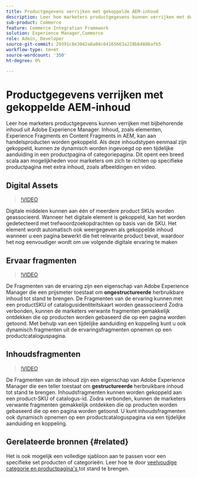 ```yaml
---
title: Productgegevens verrijken met gekoppelde AEM-inhoud
description: Leer hoe marketers productgegevens kunnen verrijken met de bijbehorende inhoud van Adobe Experience Manager door dynamisch marketinginhoud toe te voegen aan productpagina's. Dit opent een breed scala aan mogelijkheden voor marketers om specifieke productpagina's met extra inhoud zoals afbeeldingen en video als doel in te stellen.
sub-product: Commerce
feature: Commerce Integration Framework
solution: Experience Manager,Commerce
role: Admin, Developer
source-git-commit: 29391c8e3042a8a04c64165663a228bb4886afb5
workflow-type: tm+mt
source-wordcount: '350'
ht-degree: 0%

---
```


# Productgegevens verrijken met gekoppelde AEM-inhoud

Leer hoe marketers productgegevens kunnen verrijken met bijbehorende inhoud uit Adobe Experience Manager. Inhoud, zoals elementen, Experience Fragments en Content Fragments in AEM, kan aan handelsproducten worden gekoppeld. Als deze inhoudstypen eenmaal zijn gekoppeld, kunnen ze dynamisch worden ingevoegd op een tijdelijke aanduiding in een productpagina of categoriepagina. Dit opent een breed scala aan mogelijkheden voor marketers om zich te richten op specifieke productpagina met extra inhoud, zoals afbeeldingen en video.

## Digital Assets

>[!VIDEO](https://video.tv.adobe.com/v/339121/?quality=12&learn=on)

Digitale middelen kunnen aan één of meerdere product SKUs worden geassocieerd. Wanneer het digitale element is gekoppeld, kan het worden gedetecteerd met trefwoordzoekopdrachten op basis van de SKU. Het element wordt automatisch ook weergegeven als gekoppelde inhoud wanneer u een pagina bewerkt die het relevante product bevat, waardoor het nog eenvoudiger wordt om uw volgende digitale ervaring te maken

## Ervaar fragmenten

>[!VIDEO](https://video.tv.adobe.com/v/333205/?quality=12&learn=on)

De Fragmenten van de ervaring zijn een eigenschap van Adobe Experience Manager die een prijsmeter toestaat om **ongestructureerde** herbruikbare inhoud tot stand te brengen. De Fragmenten van de ervaring kunnen met een productSKU of catalogusidentiteitskaart worden geassocieerd Zodra verbonden, kunnen de marketers verwante fragmenten gemakkelijk ontdekken die op producten worden gebaseerd die op een pagina worden getoond. Met behulp van een tijdelijke aanduiding en koppeling kunt u ook dynamisch fragmenten uit de ervaringsfragmenten opnemen op een productcataloguspagina.

## Inhoudsfragmenten

>[!VIDEO](https://video.tv.adobe.com/v/339182/?quality=12&learn=on)

De Fragmenten van de inhoud zijn een eigenschap van Adobe Experience Manager die een teller toestaat om **gestructureerde** herbruikbare inhoud tot stand te brengen. Inhoudsfragmenten kunnen worden gekoppeld aan een product-SKU of catalogus-id. Zodra verbonden, kunnen de marketers verwante fragmenten gemakkelijk ontdekken die op producten worden gebaseerd die op een pagina worden getoond. U kunt inhoudsfragmenten ook dynamisch opnemen op een productcataloguspagina via een tijdelijke aanduiding en koppeling.

## Gerelateerde bronnen {#related}

Het is ook mogelijk een volledige sjabloon aan te passen voor een specifieke set producten of categorieën. Leer hoe te door [ veelvoudige categorie en productpagina&#39;s ](/help/commerce/cif/configuring/multi-template-usage.md) tot stand te brengen.
